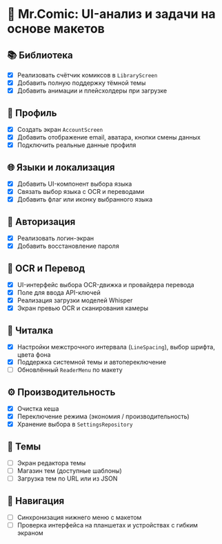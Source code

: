 # 🧩 Mr.Comic: UI-анализ и задачи на основе макетов

## 📚 Библиотека
- [x] Реализовать счётчик комиксов в `LibraryScreen`
- [x] Добавить полную поддержку тёмной темы
- [x] Добавить анимации и плейсхолдеры при загрузке

## 👤 Профиль
- [x] Создать экран `AccountScreen`
- [x] Добавить отображение email, аватара, кнопки смены данных
- [x] Подключить реальные данные профиля

## 🌐 Языки и локализация
- [x] Добавить UI-компонент выбора языка
- [x] Связать выбор языка с OCR и переводами
- [x] Добавить флаг или иконку выбранного языка

## 🔐 Авторизация
- [x] Реализовать логин-экран
- [x] Добавить восстановление пароля

## 📸 OCR и Перевод
- [x] UI-интерфейс выбора OCR-движка и провайдера перевода
- [x] Поле для ввода API-ключей
- [x] Реализация загрузки моделей Whisper
- [x] Экран превью OCR и сканирования камеры

## 📖 Читалка
- [x] Настройки межстрочного интервала (`LineSpacing`), выбор шрифта, цвета фона
- [x] Поддержка системной темы и автопереключение
- [ ] Обновлённый `ReaderMenu` по макету

## ⚙️ Производительность
- [x] Очистка кеша
- [x] Переключение режима (экономия / производительность)
- [x] Хранение выбора в `SettingsRepository`

## 🎨 Темы
- [ ] Экран редактора темы
- [ ] Магазин тем (доступные шаблоны)
- [ ] Загрузка тем по URL или из JSON

## 🧭 Навигация
- [ ] Синхронизация нижнего меню с макетом
- [ ] Проверка интерфейса на планшетах и устройствах с гибким экраном
